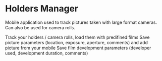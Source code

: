 # Holders Manager

Mobile application used to track pictures taken with large format cameras. Can also be used for camera rolls.

Track your holders / camera rolls, load them with predifined films
Save picture parameters (location, exposure, aperture, comments) and add picture from your mobile
Save film development parameters (developer used, development duration, comments)
